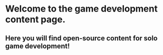 # Welcome to the game development content page.
## Here you will find open-source content for solo game development!

